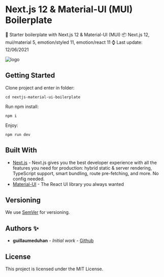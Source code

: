 # Next.js 12 & Material-UI (MUI) Boilerplate

🦾 Starter boilerplate with Next.js 12 & Material-UI (MUI)
📦 Next.js 12, mui/material 5, emotion/styled 11, emotion/react 11
⌚ Last update: 12/06/2021

![logo](https://repository-images.githubusercontent.com/435599140/3bf65f5f-e0a7-45d9-82c1-8535f9af68c0)

## Getting Started

Clone project and enter in folder:

```
cd nextjs-material-ui-boilerplate
```

Run npm install:

```
npm i
```

Enjoy:

```
npm run dev
```

## Built With

- [Next.js](https://nextjs.org/) - Next.js gives you the best developer experience with all the features you need for production: hybrid static & server rendering, TypeScript support, smart bundling, route pre-fetching, and more. No config needed.
- [Material-UI](https://mui.com/) - The React UI library you always wanted

## Versioning

We use [SemVer](http://semver.org/) for versioning.

## Authors ✨

- **guillaumeduhan** - _Initial work_ - [Github](https://github.com/guillaumeduhan)

## License

This project is licensed under the MIT License.
